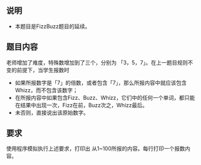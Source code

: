 ## 说明

* 本题目是FizzBuzz题目的延续。

## 题目内容


老师增加了难度，特殊数增加到了三个，分别为 「3，5，7」。在上一题目规则不变的前提下，当学生报数时
  * 如果所报数字是「7」的倍数，或者包含「7」，那么所报内容中就应该包含Whizz，而不包含该数字；
  * 在所报内容中如果包含Fizz、Buzz、Whizz，它们中的任何一个单词，都只能在结果中出现一次，Fizz在前，Buzz次之，Whizz最后。
  * 未否则，直接说出该原始数字。

## 要求

使用程序模拟执行上述要求，打印出 从1~100所报的内容。每行打印一个报数内容。
